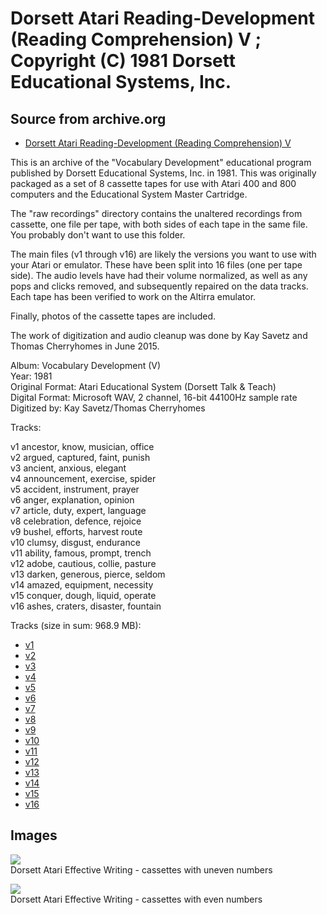 # Dorsett Atari Reading-Development (Reading Comprehension) V ; Copyright (C) 1981 Dorsett Educational Systems, Inc.  
## Source from archive.org  
- [Dorsett Atari Reading-Development (Reading Comprehension) V](https://archive.org/details/DorsettAtariVocabularyDevelopmentV)  
  
This is an archive of the "Vocabulary Development" educational program published by Dorsett Educational Systems, Inc. in 1981. This was originally packaged as a set of 8 cassette tapes for use with Atari 400 and 800 computers and the Educational System Master Cartridge.  
  
The "raw recordings" directory contains the unaltered recordings from cassette, one file per tape, with both sides of each tape in the same file. You probably don't want to use this folder.  
  
The main files (v1 through v16) are likely the versions you want to use with your Atari or emulator. These have been split into 16 files (one per tape side). The audio levels have had their volume normalized, as well as any pops and clicks removed, and subsequently repaired on the data tracks. Each tape has been verified to work on the Altirra emulator.  
  
Finally, photos of the cassette tapes are included.  
  
The work of digitization and audio cleanup was done by Kay Savetz and Thomas Cherryhomes in June 2015.  
  
Album: Vocabulary Development (V)  
Year: 1981  
Original Format: Atari Educational System (Dorsett Talk & Teach)  
Digital Format: Microsoft WAV, 2 channel, 16-bit 44100Hz sample rate  
Digitized by: Kay Savetz/Thomas Cherryhomes  
  
Tracks:  
  
v1	ancestor, know, musician, office  
v2	argued, captured, faint, punish  
v3	ancient, anxious, elegant  
v4	announcement, exercise, spider  
v5	accident, instrument, prayer  
v6	anger, explanation, opinion  
v7	article, duty, expert, language  
v8	celebration, defence, rejoice  
v9	bushel, efforts, harvest route  
v10	clumsy, disgust, endurance  
v11	ability, famous, prompt, trench  
v12	adobe, cautious, collie, pasture  
v13	darken, generous, pierce, seldom  
v14	amazed, equipment, necessity  
v15	conquer, dough, liquid, operate  
v16	ashes, craters, disaster, fountain  
  
Tracks (size in sum: 968.9 MB):  
  
- [v1](http://data.atariwiki.org/FLAC/Reading-Comprehension_V/v1.flac)  
- [v2](http://data.atariwiki.org/FLAC/Reading-Comprehension_V/v2.flac)  
- [v3](http://data.atariwiki.org/FLAC/Reading-Comprehension_V/v3.flac)  
- [v4](http://data.atariwiki.org/FLAC/Reading-Comprehension_V/v4.flac)  
- [v5](http://data.atariwiki.org/FLAC/Reading-Comprehension_V/v5.flac)  
- [v6](http://data.atariwiki.org/FLAC/Reading-Comprehension_V/v6.flac)  
- [v7](http://data.atariwiki.org/FLAC/Reading-Comprehension_V/v7.flac)  
- [v8](http://data.atariwiki.org/FLAC/Reading-Comprehension_V/v8.flac)  
- [v9](http://data.atariwiki.org/FLAC/Reading-Comprehension_V/v9.flac)  
- [v10](http://data.atariwiki.org/FLAC/Reading-Comprehension_V/v10.flac)  
- [v11](http://data.atariwiki.org/FLAC/Reading-Comprehension_V/v11.flac)  
- [v12](http://data.atariwiki.org/FLAC/Reading-Comprehension_V/v12.flac)  
- [v13](http://data.atariwiki.org/FLAC/Reading-Comprehension_V/v13.flac)  
- [v14](http://data.atariwiki.org/FLAC/Reading-Comprehension_V/v14.flac)  
- [v15](http://data.atariwiki.org/FLAC/Reading-Comprehension_V/v15.flac)  
- [v16](http://data.atariwiki.org/FLAC/Reading-Comprehension_V/v16.flac)  
## Images  
![](attachments/vA_.jpg)  
Dorsett Atari Effective Writing - cassettes with uneven numbers  
  
![](attachments/vB_.jpg)  
Dorsett Atari Effective Writing - cassettes with even numbers  

